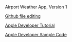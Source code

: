Airport Weather App, Version 1

[Github file editing](https://docs.github.com/en/get-started/writing-on-github/getting-started-with-writing-and-formatting-on-github/basic-writing-and-formatting-syntax)

[Apple Developer Tutorial](https://developer.apple.com/videos/play/wwdc2022/10003/)

[Apple Developer Sample Code](https://developer.apple.com/documentation/weatherkit/fetching_weather_forecasts_with_weatherkit)

